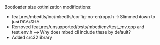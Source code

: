 Bootloader size optimization modifications:
- features/mbedtls/inc/mbedtls/config-no-entropy.h -> Slimmed down to just RSA/SHA
- Removed features/unsupported/tests/mbed/env/test_env.cpp and test_env.h --> Why does mbed cli include these by default?
- Added crc32 library
